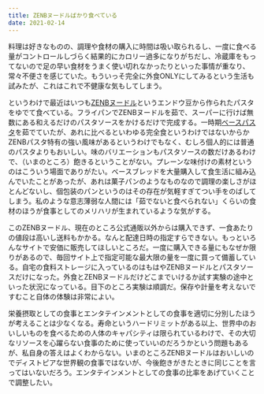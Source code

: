 ```yaml
---
title: ZENBヌードルばかり食べている
date: 2021-02-14
---
```


料理は好きなものの、調理や食材の購入に時間は吸い取られるし、一度に食べる量がコントロールしづらく結果的にカロリー過多になりがちだし、冷蔵庫をもってないので足の早い食材をうまく使い切れなかったりといった事情が重なり、常々不便さを感じていた。もういっそ完全に外食ONLYにしてみるという生活も試みたが、これはこれで不健康な気もしてしまう。

というわけで最近はいつも[ZENBヌードル](https://zenb.jp/pages/noodle)というエンドウ豆から作られたパスタをゆでて食べている。フライパンでZENBヌードルを茹で、スーパーに行けば無数にある和えるだけのパスタソースをかけるだけで完成する。一時期[ベースパスタ](https://shop.basefood.co.jp/products/basepasta/)を茹でていたが、あれに比べるといわゆる完全食というわけではないからかZENBパスタ特有の強い風味があるというわけでもなく、むしろ個人的には普通のパスタよりもおいしい。味のバリエーションもパスタソースの数だけあるわけで、（いまのところ）飽きるということがない。プレーンな味付けの素材というのはこういう場面でありがたい。ベースブレッドを大量購入して食生活に組み込んでいたことがあったが、あれは菓子パンのようなものなので調理の楽しさがほとんどないし、個包装のパンというのはその存在が気軽すぎてつい手をのばしてしまう。私のような意志薄弱な人間には「茹でないと食べられない」くらいの食材のほうが食事としてのメリハリが生まれているような気がする。

このZENBヌードル、現在のところ公式通販以外からは購入できず、一食あたりの値段は高いし送料もかかる。なんと配達日時の指定すらできない。もっといろんなサイトで安価に販売してほしいところだ。一度に購入できる量にもなぜか限りがあるので、毎回サイト上で指定可能な最大限の量を一度に買って備蓄している。自宅の食料ストレージに入っているのはもはやZENBヌードルとパスタソースだけになった。外食とZENBヌードルだけどこまでいけるか試す実験の途中といった状況になっている。目下のところ実験は順調だ。保存や計量を考えないですむこと自体の体験は非常によい。

栄養摂取としての食事とエンタテインメントとしての食事を適切に分別したほうが考えることは少なくなる。寿命というハードリミットがある以上、世界中のおいしいものを食べるための人体のキャパシティは限られているわけで、その大切なリソースを心躍らない食事のために使っていいのだろうかという問題もあるが、私自身の答えはよくわからない。いまのところZENBヌードルはおいしいのでディストピアな世界観の食事ではないが、今後飽きがきたときに同じことを言ってはいないだろう。エンタテインメントとしての食事の比率をあげていくことで調整したい。
